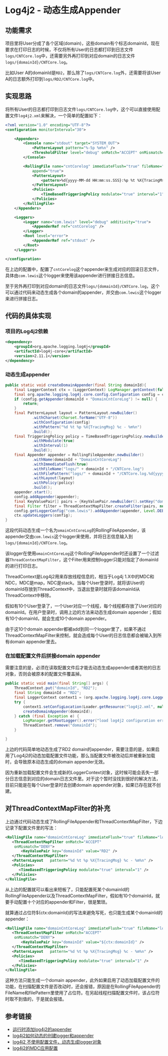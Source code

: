 # Log4j2 - 动态生成Appender

## 功能需求

项目里将User分成了各个区域(domain)，这些domain有个标志domainId，现在要求在打印日志的时候，不仅将所有User的日志都打印到日志文件`logs/CNTCore.log`中，还需要另外再打印到对应domain的日志文件`logs/{domainId}/CNTCore.log`。

比如User A的domainId是`RD2`，那么除了`logs/CNTCore.log`外，还需要将该User A的日志额外打印到`logs/RD2/CNTCore.log`中。

## 实现思路

将所有User的日志都打印到日志文件`logs/CNTCore.log`中，这个可以直接使用配置文件`log4j2.xml`来解决，一个简单的配置如下：
<!--more-->
```xml
<?xml version="1.0" encoding="UTF-8"?>
<configuration monitorInterval="30">

	<Appenders>
		<Console name="stdout" target="SYSTEM_OUT">
			<PatternLayout pattern="%-5p %m%n" />
			<ThresholdFilter level="debug" onMatch="ACCEPT" onMismatch="DENY" />
		</Console>

		<RollingFile name="cntCorelog" immediateFlush="true" fileName="logs/CNTCore.log" filePattern="logs/CNTCore.log.%d{yyyy-MM-dd-a}.gz"
			append="true">
			<PatternLayout>
				<pattern>%d{yyyy-MM-dd HH:mm:ss.SSS}:%p %t %X{TracingMsg} %c - %m%n</pattern>
			</PatternLayout>
			<Policies>
				<TimeBasedTriggeringPolicy modulate="true" interval="1" />
			</Policies>
		</RollingFile>
	</Appenders>

	<Loggers>
		<Logger name="com.lewis" level="debug" additivity="true">
			<AppenderRef ref="cntCorelog" />
		</Logger>
		<Root level="error">
			<AppenderRef ref="stdout" />
		</Root>
	</Loggers>

</configuration>
```

在上边的配置中，配置了`cntCorelog`这个appender来生成对应的回滚日志文件，具体由`com.lewis`这个logger来使用该appender进行拼接日志信息。

至于另外再打印到对应domain的日志文件`logs/{domainId}/CNTCore.log`，这个可以通过代码来动态生成各个domain的appender，并交由`com.lewis`这个logger来进行拼接日志。

## 代码的具体实现

### 项目的Log4j2依赖
```xml
<dependency>
	<groupId>org.apache.logging.log4j</groupId>
	<artifactId>log4j-core</artifactId>
	<version>2.11.1</version>
</dependency>
```

### 动态生成appender

```java
public static void createDomainAppender(final String domainId){
    final LoggerContext ctx = (LoggerContext) LogManager.getContext(false);
    final org.apache.logging.log4j.core.config.Configuration config = ctx.getConfiguration();
    if (config.getAppender(domainId + "DomainCntCoreLog") != null) {
        return;
    }
    final PatternLayout layout = PatternLayout.newBuilder()
            .withCharset(Charset.forName("UTF-8"))
            .withConfiguration(config)
            .withPattern("%d %t %p %X{TracingMsg} %c - %m%n")
            .build();
    final TriggeringPolicy policy = TimeBasedTriggeringPolicy.newBuilder()
            .withModulate(true)
            .withInterval(1)
            .build();
    final Appender appender = RollingFileAppender.newBuilder()
            .withName(domainId + "DomainCntCoreLog")
            .withImmediateFlush(true)
            .withFileName("logs/" + domainId + "/CNTCore.log")
            .withFilePattern("logs/" + domainId + "/CNTCore.log.%d{yyyy-MM-dd-a}.gz")
            .withLayout(layout)
            .withPolicy(policy)
            .build();
    appender.start();
    config.addAppender(appender);
    final KeyValuePair[] pairs = {KeyValuePair.newBuilder().setKey("domainId").setValue(domainId).build()};
    final Filter filter = ThreadContextMapFilter.createFilter(pairs, null, Result.ACCEPT, Result.DENY);
    config.getLoggerConfig("com.lewis").addAppender(appender, Level.DEBUG, filter);
    ctx.updateLoggers(config);
}
```

这段代码动态生成一个名为`omainCntCoreLog`的RollingFileAppender，该appender交由`com.lewis`这个logger来使用，并将日志信息输入到`logs/{domainId}/CNTCore.log`。

该logger在使用`omainCntCoreLog`这个RollingFileAppender时还设置了一个过滤器`ThreadContextMapFilter`，这个Filter用来控制logger只能对指定了domainId的进行打印日志。

ThreadContext是Log4j2用来存放线程信息的，相当于Log4j 1.X中的MDC和NDC，MDC是map，NDC是stack。当每个User登录时，就将该User的domainId存放到ThreadContext中，当退出登录时就将该domainId从ThreadContext中移除。

假如有10个User登录了，一个User对应一个线程，每个线程都存放了User对应的domainId。在用户登录时，调用上边的方法来动态生成domain appender；假如有10个domainId，就会生成10个domain appender。

由于这10个domain appender都被add到同一个logger里了，如果不通过ThreadContextMapFilter来控制，就会造成每个User的日志信息都会被输入到所有domain appender里去。

### 在加载配置文件后拼接domain appender

需要注意的是，必须在读取配置文件后才能去动态生成appender或者其他的日志对象，否则会被原本的配置文件覆盖掉。

```java
public static void main(final String[] args) {
    ThreadContext.put("domainId", "RD2");
    final String domainId = "RD2";
    final LoggerContext context1 = (org.apache.logging.log4j.core.LoggerContext) LogManager.getContext(false);
    try {
        context1.setConfigLocation(Loader.getResource("log4j2.xml", null).toURI());
        createDomainAppender(domainId);
    } catch (final Exception e) {
        LogManager.getRootLogger().error("load log4j2 configuration error", e);
        ThreadContext.remove("domainId");
    }

}
```

上边的代码简单地动态生成了RD2 domain的appender，需要注意的是，如果启用了Log4j2的动态加载配置文件功能，那么当配置文件被改动后并被重新加载时，会导致原本动态生成的domain appender无效。

因为重新加载配置文件会生成新的LoggerContext对象，这时候可能会丢失一部分日志信息到对应的domain日志文件里。对于这个暂时没找到很好的解决方法，目前只能是在每个User登录时去创建domain appender对象，如果已存在就不创建。

## 对ThreadContextMapFilter的补充

上边通过代码动态生成了RollingFileAppender和ThreadContextMapFilter，下边记录下配置文件里的写法：
```xml
<RollingFile name="domainCntCoreLog" immediateFlush="true" fileName="logs/RD2/CNTCore.log" filePattern="logs/RD2/CNTCore.log.%d{yyyy-MM-dd-a}.gz" append="true">
   <ThreadContextMapFilter onMatch="ACCEPT"
    onMismatch="DENY">
	   <KeyValuePair key="domainId" value="RD2" />
   </ThreadContextMapFilter>
   <PatternLayout   pattern="%d %t %p %X{TracingMsg} %c - %m%n" />
   <Policies>
      <TimeBasedTriggeringPolicy modulate="true" interval="1" />
   </Policies>
</RollingFile>
```

从上边的配置就可以看出来短板了，只能配置死某个domainId的RollingFileAppender以及ThreadContextMapFilter，假如有10个domainId，就要手动配置十个对应的appender和Filter，很是繁琐。

就算通过占位符${ctx:domainId}的写法来避免写死，也只能生成某个domainId的appender：
```xml
<RollingFile name="domainCntCoreLog" immediateFlush="true" fileName="logs/${ctx:domainId}/CNTCore.log" filePattern="logs/${ctx:domainId}/CNTCore.log.%d{yyyy-MM-dd-a}.gz" append="true">
   <ThreadContextMapFilter onMatch="ACCEPT"
    onMismatch="DENY">
	   <KeyValuePair key="domainId" value="${ctx:domainId}" />
   </ThreadContextMapFilter>
   <PatternLayout   pattern="%d %t %p %X{TracingMsg} %c - %m%n" />
   <Policies>
      <TimeBasedTriggeringPolicy modulate="true" interval="1" />
   </Policies>
</RollingFile>
```

这种方法只能生成一个domain appender，此外如果启用了动态加载配置文件的功能，在扫描配置文件是否改动时，还会报错，原因是在RollingFileAppender的FileName和filePattern里使用了占位符。在另起线程扫描配置文件时，该占位符时取不到值的，于是就会报错。

## 参考链接

* [运行时添加log4j2的appender](https://segmentfault.com/a/1190000006973000)
* [log4j2如何动态的创建logger和appender](http://arganzheng.life/log4j2-create-logger-programmatic.html)
* [log4j2 不使用配置文件，动态生成logger对象](https://www.cnblogs.com/0201zcr/p/5726072.html)
* [log4j2的MDC应用配置](https://blog.csdn.net/json20080301/article/details/41984143)
